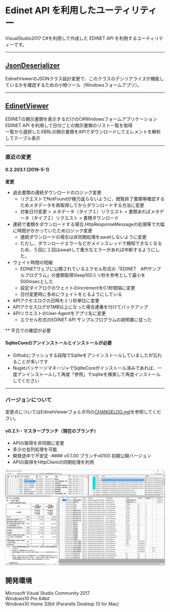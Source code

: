 # Edinet API を利用したユーティリティー
VisualStudio2017 C#を利用して作成した EDINET API を利用するユーティリティーです。
***

## [JsonDeserializer](https://github.com/yomibitosirazu/EdinetUtility/tree/master/JsonDeserializer/JsonDeserializer)
EdinetViewerのJSONクラス設計変更で、このクラスのデシリアライズが機能しているかを確認するための小物ツール（Windowsフォームアプリ）。
***

## [EdinetViewer](https://github.com/yomibitosirazu/EdinetUtility/tree/master/EdinetViewer)
EDINETの開示書類を表示するだけのC#Windowsフォームアプリケーション  
EDINET API を利用して日付ごとの開示書類のリスト一覧を取得  
一覧から選択したXBRLの開示書類をAPIでダウンロードしてエレメントを解析してテーブル表示

***
### 直近の変更    
#### 0.2.203.1  (2019-5-1)
**変更**
- 過去書類の連続ダウンロードのロジック変更
    - リクエストでNotFoundが極力返らないように、閲覧終了書類等確認するためメタデータを再取得してからダウンロードする方法に変更
    - 対象日付変更 > メタデータ（タイプ１）リクエスト > 書類あればメタデータ（タイプ２）リクエスト > 書類ダウンロード
- 連続で書類をダウンロードする場合,HttpResponseMessageの処理等で大幅に時間がかかっていたためロジック変更
    - 連続ダウンロードの場合は非同期処理をawaitしないように変更
    - ただし、ダウンロードエラーなどがメインスレッドで検知できなくなるため、５回に１回はawaitして重大なエラーがあれば中断するようにした。
- ウェイト時間の短縮 
    - EDINETウェブに公開されているエクセル形式の「EDINET　APIサンプルプログラム」の書類取得Sleep100ミリ秒を参考として最小を500msecとした
    - 設定ダイアログのウェイトのincrementを0.1秒間隔に変更
    - 日付変更時に多めにウェイトをとるようにしている
- APIアクセスログの日時をミリ秒単位に変更
- APIアクセスログが1MB以上になった場合連番を付けてバックアップ
- APIリクエストのUser-Agentをアプリ名に変更
    -  エクセル形式のEDINET API サンプルプログラムの説明書に従った

** 平日での確認が必要


#### SqliteCoreのアンインストールとインストールが必要
- Githubにプッシュする段階でSqliteをアンインストールしていましたが忘れることが多いです
- NugetパッケージマネージャでSqliteCoreがインストール済みであれば、一度アンインストールして再度「参照」でsqliteを検索して再度インストールしてください
***

### バージョンについて
変更点についてはEdinetViewerフォルダ内の[CHANGELOG.md](EdinetViewer/CHANGELOG.md)を参照してください。
#### v0.2.1-- マスターブランチ（現在のブランチ）
- APIの取得を非同期に変更
- 多少の並列処理を可能
- 開発途中で不安定
-#### v0.1.00 ブランチv0100 初期公開バージョン
- APIの取得をHttpClientの同期処理を利用

<img src="https://github.com/yomibitosirazu/EdinetUtility/blob/master/EdinetViewer/images/DisclosureViewer.png">

## 開発環境
Microsoft Visual Studio Community 2017   
Windows10 Pro 64bit  
Windows10 Home 32bit (Pararells Desktop 13 for Mac)
